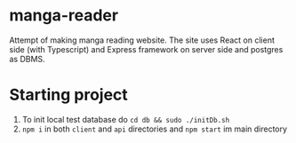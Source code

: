# manga-reader
Attempt of making manga reading website. The site uses React on client side (with Typescript) and Express framework on server side and postgres as DBMS.

# Starting project
1. To init local test database do ```cd db && sudo ./initDb.sh```
2. ```npm i``` in both ```client``` and ```api``` directories and ```npm start``` im main directory
